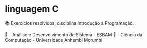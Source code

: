 # linguagem C

:books: Exercícios resolvidos, disciplina Introdução a Programação.

:school: - Análise e Desenvolvimento de Sistema - ESBAM
:school: - Ciência da Computação - Universidade Anhembi Morumbi
